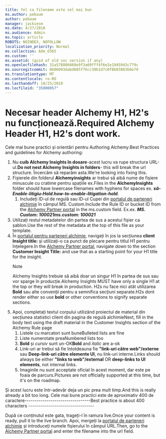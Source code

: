 ```yaml
---
title: fel ca filename este cel mai bun
ms.author: pebaum
author: pebaum
manager: jackiesm
ms.date: 4/27/2018
ms.audience: Admin
ms.topic: article
ROBOTS: NOINDEX, NOFOLLOW
localization_priority: Normal
ms.collection: Adm_O365
ms.custom: ''
ms.assetid: (guid of old soc version if any)
ms.openlocfilehash: 31a578800468e9f3a69fff4f6e2e1945943c779c
ms.sourcegitcommit: 0b06093dabd685f76cc39b1d7c0f8b03883b6e79
ms.translationtype: MT
ms.contentlocale: ro-RO
ms.lasthandoff: 10/25/2019
ms.locfileid: "35800057"
---
```

# <a name="required-alchemy-header-h1-h2s-dont-work"></a><span data-ttu-id="1864d-102">Necesar header Alchemy H1, H2's nu funcționează.</span><span class="sxs-lookup"><span data-stu-id="1864d-102">Required Alchemy Header H1, H2's dont work.</span></span>
<span data-ttu-id="1864d-103">Cele mai bune practici și orientări pentru Authoring Alchemy:</span><span class="sxs-lookup"><span data-stu-id="1864d-103">Best Practices and guidelines for Alchemy authoring:</span></span>

1. <span data-ttu-id="1864d-104">Nu **cuib Alchemy Insights în dosare**-acest lucru va rupe structura URL-ul.</span><span class="sxs-lookup"><span data-stu-id="1864d-104">**Do not nest Alchemy Insights in folders**- this will break the url structure.</span></span> <span data-ttu-id="1864d-105">Încercăm să reparăm asta.</span><span class="sxs-lookup"><span data-stu-id="1864d-105">We're looking into fixing this.</span></span>
1. <span data-ttu-id="1864d-106">Fișierele din folderul **Alchemyinsights** ar trebui să aibă nume de fișiere minuscule cu cratime pentru spațiile ex.</span><span class="sxs-lookup"><span data-stu-id="1864d-106">Files in the **AlchemyInsights** folder should have lowercase filenames with hyphens for spaces ex.</span></span> <span data-ttu-id="1864d-107">***să-Enable-litigiu-Hold***.</span><span class="sxs-lookup"><span data-stu-id="1864d-107">***how-to-enable-litigation-hold***.</span></span>
    1. <span data-ttu-id="1864d-108">Includeți ID-ul de regulă sau ID-ul Cupei din [portalul de parteneri alchimie](https://alchemyportal.azurewebsites.net) în câmpul MS. Custom.</span><span class="sxs-lookup"><span data-stu-id="1864d-108">Include the Rule ID or bucket ID from the [Alchemy Partner portal](https://alchemyportal.azurewebsites.net) in the ms.custom field.</span></span> <span data-ttu-id="1864d-109">Ex.</span><span class="sxs-lookup"><span data-stu-id="1864d-109">ex.</span></span> <span data-ttu-id="1864d-110">***MS. Custom: 100021***</span><span class="sxs-lookup"><span data-stu-id="1864d-110">***ms.custom: 100021***</span></span>
1. <span data-ttu-id="1864d-111">Utilizați restul metadatelor din partea de sus a acestui fișier ca șablon.</span><span class="sxs-lookup"><span data-stu-id="1864d-111">Use the rest of the metadata at the top of this file as your template.</span></span>
1. <span data-ttu-id="1864d-112">În [portalul pentru parteneri alchimie](https://alchemyportal.azurewebsites.net), navigați în jos la secțiunea **client Insight title:** și utilizați-o ca punct de plecare pentru titlul H1 pentru înțelegere.</span><span class="sxs-lookup"><span data-stu-id="1864d-112">In the [Alchemy Partner portal](https://alchemyportal.azurewebsites.net), navigate down to the section **Customer Insight Title:** and use that as a starting point for your H1 title for the insight.</span></span> 
    > [!NOTE]
    > <span data-ttu-id="1864d-113">Alchemy Insights trebuie să aibă doar un singur H1 în partea de sus sau vor sparge în producție.</span><span class="sxs-lookup"><span data-stu-id="1864d-113">Alchemy Insights MUST have only a single H1 at the top or they will break in production.</span></span> <span data-ttu-id="1864d-114">H2s nu face nici atât utilizarea **Bold** sau alte convenții pentru a semnifica secțiuni separate.</span><span class="sxs-lookup"><span data-stu-id="1864d-114">H2s dont render either so use **bold** or other conventions to signify separate sections.</span></span>
1. <span data-ttu-id="1864d-115">Apoi, completați textul corpului utilizând proiectul de material din secțiunea statistici client din pagina de regulă alchimie</span><span class="sxs-lookup"><span data-stu-id="1864d-115">Next, fill in the body text using the draft material in the Customer Insights section of the Alchemy Rule page</span></span>
    1. <span data-ttu-id="1864d-116">Listele cu marcatori sunt bune</span><span class="sxs-lookup"><span data-stu-id="1864d-116">Bulleted lists are fine</span></span>
    1. <span data-ttu-id="1864d-117">Liste numerotate prea</span><span class="sxs-lookup"><span data-stu-id="1864d-117">Numbered lists too</span></span>
    1. <span data-ttu-id="1864d-118">**Bold** și *cursiv* sunt un-OK</span><span class="sxs-lookup"><span data-stu-id="1864d-118">**Bold** and *italic* are a-ok</span></span>
    1. <span data-ttu-id="1864d-119">Link-uri ar trebui să fie întotdeauna fie **"link-uri către web"/externe** sau **Deep-link-uri către elemente UI**, nu link-uri interne.</span><span class="sxs-lookup"><span data-stu-id="1864d-119">Links should always be either **"links to web"/external** OR **deep-links to UI elements**, not internal links.</span></span>
    1. <span data-ttu-id="1864d-120">Imaginile nu sunt acceptate oficial în acest moment, dar este pe foaia de parcurs.</span><span class="sxs-lookup"><span data-stu-id="1864d-120">Pictures are not officially supported at this time, but it's on the roadmap.</span></span>

<span data-ttu-id="1864d-121">Și acest lucru este într-adevăr deja un pic prea mult timp.</span><span class="sxs-lookup"><span data-stu-id="1864d-121">And this is really already a bit too long.</span></span> <span data-ttu-id="1864d-122">Cele mai bune practici este de aproximativ 400 de caractere---------------------------------</span><span class="sxs-lookup"><span data-stu-id="1864d-122">Best practice is about 400 characters ---------------------------------</span></span>

<span data-ttu-id="1864d-123">După ce conținutul este gata, trageți-l în ramura live.</span><span class="sxs-lookup"><span data-stu-id="1864d-123">Once your content is ready, pull it to the live branch.</span></span> <span data-ttu-id="1864d-124">Apoi, mergeți la [portalul de parteneri alchimie](https://alchemyportal.azurewebsites.net) și introduceți numele fișierului în câmpul URL.</span><span class="sxs-lookup"><span data-stu-id="1864d-124">Then, go to the [Alchemy Partner portal](https://alchemyportal.azurewebsites.net) and enter the filename into the url field.</span></span> 